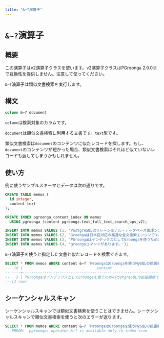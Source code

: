 ```yaml
---
title: "&~?演算子"
---
```


# `&~?`演算子

## 概要

この演算子はv2演算子クラスを使います。v2演算子クラスはPGroonga 2.0.0まで互換性を提供しません。注意して使ってください。

`&~?`演算子は類似文書検索を実行します。

## 構文

```sql
column &~? document
```

`column`は検索対象のカラムです。

`document`は類似文書検索に利用する文書です。`text`型です。

類似文書検索は`document`のコンテンツに似たレコードを探します。もし、`document`のコンテンツが短かった場合、類似文書検索はそれほど似ていないレコードも返してしまうかもしれません。

## 使い方

例に使うサンプルスキーマとデータは次の通りです。

```sql
CREATE TABLE memos (
  id integer,
  content text
);

CREATE INDEX pgroonga_content_index ON memos
  USING pgroonga (content pgroonga.text_full_text_search_ops_v2);
```

```sql
INSERT INTO memos VALUES (1, 'PostgreSQLはリレーショナル・データベース管理システムです。');
INSERT INTO memos VALUES (2, 'Groongaは日本語対応の高速な全文検索エンジンです。');
INSERT INTO memos VALUES (3, 'PGroongaはインデックスとしてGroongaを使うためのPostgreSQLの拡張機能です。');
INSERT INTO memos VALUES (4, 'groongaコマンドがあります。');
```

`&~?`演算子を使うと指定した文書と似たレコードを検索できます。

```sql
SELECT * FROM memos WHERE content &~? 'MroongaはGroongaを使うMySQLの拡張機能です。';
--  id |                                  content                                  
-- ----+---------------------------------------------------------------------------
--   3 | PGroongaはインデックスとしてGroongaを使うためのPostgreSQLの拡張機能です。
-- (1 row)
```

## シーケンシャルスキャン

シーケンシャルスキャンでは類似文書検索を使うことはできません。シーケンシャルスキャンで類似文書検索を使うと次のエラーが返ります。

```sql
SELECT * FROM memos WHERE content &~? 'MroongaはGroongaを使うMySQLの拡張機能です。';
-- ERROR:  pgroonga: operator &~? is available only in index scan
```
